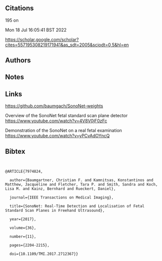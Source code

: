 # 
## Citations

195 on 

Mon 18 Jul 16:05:41 BST 2022

https://scholar.google.com/scholar?cites=557195308219171941&as_sdt=2005&sciodt=0,5&hl=en


## Authors 

## Notes

## Links 

https://github.com/baumgach/SonoNet-weights

Overview of the SonoNet fetal standard scan plane detector
https://www.youtube.com/watch?v=4V8V0jF0zFc

Demonstration of the SonoNet on a real fetal examination
https://www.youtube.com/watch?v=yPCvAdOYncQ




## Bibtex 

```


@ARTICLE{7974824,

  author={Baumgartner, Christian F. and Kamnitsas, Konstantinos and Matthew, Jacqueline and Fletcher, Tara P. and Smith, Sandra and Koch, Lisa M. and Kainz, Bernhard and Rueckert, Daniel},

  journal={IEEE Transactions on Medical Imaging}, 

  title={SonoNet: Real-Time Detection and Localisation of Fetal Standard Scan Planes in Freehand Ultrasound}, 

  year={2017},

  volume={36},

  number={11},

  pages={2204-2215},

  doi={10.1109/TMI.2017.2712367}}

```

